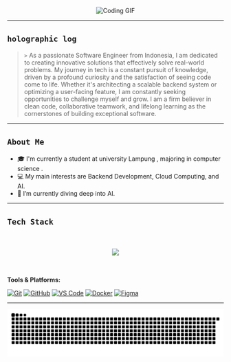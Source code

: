 <p align="center">
  <img src="https://media4.giphy.com/media/v1.Y2lkPTc5MGI3NjExOWxrZ2g5ZWhwbG0yeDN0bW11cDY3NDRjOTdxOWhtZzl6d2FjNHIyMSZlcD12MV9pbnRlcm5hbF9naWZfYnlfaWQmY3Q9Zw/cYt0sYmvTvlrzQplsX/giphy.gif" alt="Coding GIF" width="600"/>
</p>

---
## ` holographic log `

> [//]: # (Tulis bio singkat tentang dirimu di sini dengan gaya sci-fi)
> `>` As a passionate Software Engineer from Indonesia, I am dedicated to creating innovative solutions that effectively solve real-world problems. My journey in tech is a constant pursuit of knowledge, driven by a profound curiosity and the satisfaction of seeing code come to life. Whether it's architecting a scalable backend system or optimizing a user-facing feature, I am constantly seeking opportunities to challenge myself and grow. I am a firm believer in clean code, collaborative teamwork, and lifelong learning as the cornerstones of building exceptional software.



---
## ` About Me `
- 🎓 I'm currently a student at university Lampung , majoring in computer science .
- 💻 My main interests are Backend Development, Cloud Computing, and AI.
- 🌱 I’m currently diving deep into AI.

---

## ` Tech Stack `

<p align="center">
  <br><br>
  <a href="https://skillicons.dev">
    <img src="https://skillicons.dev/icons?i=ableton,activitypub,actix,ada,adonis,ae,aiscript,alpinejs,anaconda,android,androidstudio,angular,ansible,apache,apollo,apple,appwrite,arch,argocd,arduino,astro,atom,au,autocad,aws,azul,azure,babel,babylonjs,backbonejs,bash,bevy,bitbucket,blender,bootstrap,bsd,bun,c,caddy,cassandra,chai,chef,circleci,clickhouse,clion,clojure,cloudflare,cmake,cobol,cockroachdb,codepen,coffeescript,cpp,crystal,cs,css,cypress,d3,datadog,databricks,dart,debian,deno,devto,digitalocean,discordbots,discordjs,django,docker,docusaurus,dotnet,dynamodb,eclipse,elasticsearch,electron,elixir,elysia,emacs,ember,emotion,erlang,eslint,express,fsharp,fastapi,faunadb,fediverse,fedora,figma,firebase,flask,flutter,flyio,forth,fortran,framer,freebsd,gamemakerstudio,gatsby,gcp,git,github,githubactions,gitlab,gimp,gmail,gherkin,go,godot,gradle,grafana,graphql,groovy,grpc,gtk,gulp,hadoop,haskell,haxe,haxeflixel,heroku,hibernate,html,htmx,huggingface,idea,ai,influxdb,inkscape,instagram,ipfs,java,jenkins,jest,jira,js,jquery,julia,jupyter,kafka,kali,keras,kotlin,ktor,kubernetes,laravel,latex,less,linkedin,linode,linux,lit,lua,magento,mariadb,mastodon,materialui,matlab,matplotlib,maven,md,mint,misskey,mocha,mongodb,mysql,neo4j,neovim,nestjs,netlify,nextjs,nextui,nginx,nim,nix,nodejs,notion,npm,nuxt,numpy,obsidian,ocaml,objectivec,octave,opencv,openshift,openstack,p5js,pandas,perl,phalcon,phoenix,php,phpstorm,pinia,pkl,plan9,planetscale,playwright,pnpm,podman,postgres,postman,powerbi,powershell,pr,preact,prettier,prisma,processing,prolog,prometheus,ps,pug,pulumi,puppet,py,pycharm,pytorch,qgis,qt,rabbitmq,racket,rails,raspberrypi,react,reactivex,redhat,redis,redux,regex,remix,replit,rest,rider,robloxstudio,rocket,rollupjs,ros,ruby,rust,saltstack,sass,scala,scheme,scikitlearn,scylladb,selenium,sentry,sequelize,shadcnui,sketchup,slack,solidjs,solidity,solr,sonarcloud,sonarqube,spinnaker,spring,spark,sqlite,stackoverflow,styledcomponents,sublime,supabase,svelte,svg,swift,symfony,tableau,tailwind,tauri,tcl,teamcity,tensorflow,terraform,threejs,travisci,trello,twitter,ts,ubuntu,unity,unreal,v,vagrant,vala,vercel,vim,visualstudio,vite,vitepress,vitest,vscode,vscodium,vue,vuetify,wasm,webflow,webpack,webrtc,websockets,webstorm,windicss,windows,wordpress,workers,xd,yarn,yew,yii,zapier,zig,zodableton,activitypub,actix,adonis,ae,aiscript,alpinejs,anaconda,android,androidstudio,angular,ansible,apollo,apple,appwrite,arch,arduino,astro,atom,au,autocad,aws,azul,azure,babel,bash,bevy,bitbucket,blender,bootstrap,bsd,bun,c,cassandra,clion,clojure,cloudflare,cmake,codepen,coffeescript,cpp,crystal,cs,css,cypress,d3,dart,debian,deno,devto,discordbots,discordjs,django,docker,dotnet,dynamodb,eclipse,elasticsearch,electron,elixir,elysia,emacs,ember,emotion,express,fastapi,fediverse,figma,firebase,flask,flutter,forth,fortran,gamemakerstudio,gatsby,gcp,git,github,githubactions,gitlab,gmail,gherkin,go,godot,gradle,grafana,graphql,gtk,gulp,haskell,haxe,haxeflixel,heroku,hibernate,html,htmx,idea,ai,instagram,ipfs,java,jenkins,jest,js,jquery,kafka,kali,kotlin,ktor,kubernetes,laravel,latex,less,linkedin,linux,lit,lua,mastodon,materialui,matlab,maven,md,mint,misskey,mongodb,mysql,neovim,nestjs,netlify,nextjs,nginx,nim,nix,nodejs,notion,npm,nuxt,obsidian,ocaml,octave,opencv,openshift,openstack,p5js,perl,php,phpstorm,pinia,pkl,plan9,planetscale,pnpm,postgres,postman,powershell,pr,prisma,processing,prometheus,ps,pug,py,pycharm,pytorch,qt,rabbitmq,rails,raspberrypi,react,reactivex,redhat,redis,redux,regex,remix,replit,rider,robloxstudio,rocket,rollupjs,ros,ruby,rust,sass,scala,sklearn,selenium,sentry,sequelize,sketchup,solidity,solidjs,spring,sqlite,stackoverflow,styledcomponents,sublime,supabase,svelte,svg,swift,symfony,tailwind,tauri,tensorflow,terraform,threejs,twitter,ts,ubuntu,unity,unreal,v,vala,vercel,vim,visualstudio,vite,vitest,vscode,vscodium,vue,vuetify,wasm,webflow,webpack,webstorm,windicss,windows,wordpress,workers,xd,yarn,yew,zig" />
  </a>
</p>

<br>


**Tools & Platforms:**
<p>
    <a href="#"><img alt="Git" src="https://img.shields.io/badge/Git-F05032?logo=git&logoColor=white&style=for-the-badge"></a>
    <a href="#"><img alt="GitHub" src="https://img.shields.io/badge/GitHub-181717?logo=github&logoColor=white&style=for-the-badge"></a>
    <a href="#"><img alt="VS Code" src="https://img.shields.io/badge/VS_Code-007ACC?logo=visualstudiocode&logoColor=white&style=for-the-badge"></a>
    <a href="#"><img alt="Docker" src="https://img.shields.io/badge/Docker-2496ED?logo=docker&logoColor=white&style=for-the-badge"></a>
    <a href="#"><img alt="Figma" src="https://img.shields.io/badge/Figma-F24E1E?logo=figma&logoColor=white&style=for-the-badge"></a>
</p>

---

![snake gif](https://github.com/ItsShien/ItsShien/blob/output/github-snake-dark.svg)

